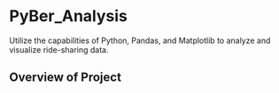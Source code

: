 # PyBer_Analysis
Utilize the capabilities of Python, Pandas, and Matplotlib to analyze and visualize ride-sharing data.

## Overview of Project
